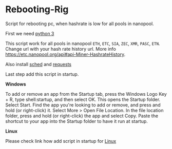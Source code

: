 # Rebooting-Rig
Script for rebooting pc, when hashrate is low for all pools in nanopool.


First we need [python 3](https://www.python.org)

This script work for all pools in nanopool `ETH`, `ETC`, `SIA`, `ZEC`, `XMR`, `PASC`, `ETN`.
Change url with your hash rate history url. More info https://etc.nanopool.org/api#api-Miner-HashrateHistory.

Also install [sched](https://github.com/dbader/schedule) and [requests](http://docs.python-requests.org/en/master/)

Last step add this script in startup.

__Windows__

To add or remove an app from the Startup tab, press the Windows Logo Key + R, type shell:startup, and then select OK. This opens the Startup folder. Select Start. Find the app you're looking to add or remove, and press and hold (or right-click) it. Select More > Open File Location. In the file location folder, press and hold (or right-click) the app and select Copy. Paste the shortcut to your app into the Startup folder to have it run at startup.

__Linux__

Please check link how add script in startup for [Linux](https://stackoverflow.com/questions/12973777/how-to-run-a-shell-script-at-startup)
